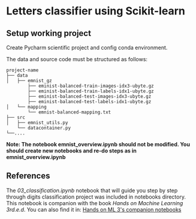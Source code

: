 # Letters classifier using Scikit-learn
## Setup working project
Create Pycharm scientific project and config conda environment.

The data and source code must be structured as follows:

    project-name
    ├── data
    │   ├── emnist_gz
            ├── eminist-balanced-train-images-idx3-ubyte.gz
            ├── eminist-balanced-train-labels-idx1-ubyte.gz
            ├── eminist-balanced-test-images-idx3-ubyte.gz
            ├── eminist-balanced-test-labels-idx1-ubyte.gz
    │   └── mapping
            └── emnist-balanced-mapping.txt
    ├── src
    │   ├── emnist_utils.py
        └── datacontainer.py
    └──....

__Note: The notebook emnist_overview.ipynb should not be modified.
    You should create new notebooks and re-do steps as in emnist_overview.ipynb__

## References
The *03_classification.ipynb* notebook that will guide you step by step through
digits classification project was included in notebooks directory.
This notebook is companion with the book *Hands on Machine Learning 3rd.e.d*.
You can also find it in: [Hands on ML 3's companion notebooks](https://github.com/ageron/handson-ml3)
